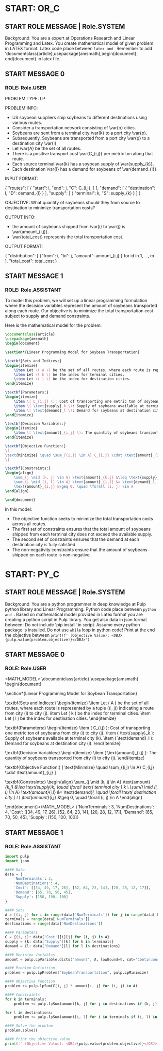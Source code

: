 # START: OR_C 
## START ROLE MESSAGE | Role.SYSTEM 
Background: You are a expert at Operations Research and Linear Programming and Latex. You create mathematical model of given problem in LATEX format. Latex code place between ```latex and ``` Remember to add 'documentclass{article},usepackage{amsmath},begin{document}, end{document} in latex file. 
## START MESSAGE 0 
### ROLE: Role.USER
<DESCRIPTION>
PROBLEM TYPE: LP

PROBLEM INFO:

- US soybean suppliers ship soybeans to different destinations using various routes.
- Consider a transportation network consisting of \var{n} cities.
- Soybeans are sent from a terminal city \var{k} to a port city \var{p}.
- Subsequently, Soybeans are transported from a port city \var{p} to a destination city \var{l}
- Let \var{A} be the set of all routes. 
- There is a positive transport cost \var{C_{i,j}} per metric ton along that route.
- Each source terminal \var{k} has a soybean supply of \var{supply_{k}}. 
- Each destination \var{l} has a demand for soybeans of \var{demand_{l}}.

INPUT FORMAT: 

{
    "routes": [
       {
        "start": i,
        "end": j,
        "C": C_{i,j},
       }
    ],
    "demand": [
        {
            "destination": l,
            "D": demand_{l}
        }
    ],
    "supply": [
        {
            "terminal": k,
            "S": supply_{k}
        }
    ]
}

OBJECTIVE: What quantity of soybeans should they from source to destination to minimize transportation costs?

OUTPUT INFO:

- the amount of soybeans shipped from \var{i} to \var{j} is \var{amount_{i,j}}.
- \var{total_cost} represents the total transportation cost.

OUTPUT FORMAT:

{
    "distribution": [
        {"from": i,
         "to": j,
         "amount": amount_{i,j}
        }
        for id in 1, ..., m
    ],
    "total_cost": total_cost
}


</DESCRIPTION>


## START MESSAGE 1 
### ROLE: Role.ASSISTANT
To model this problem, we will set up a linear programming formulation where the decision variables represent the amount of soybeans transported along each route. Our objective is to minimize the total transportation cost subject to supply and demand constraints.

Here is the mathematical model for the problem:

```latex
\documentclass{article}
\usepackage{amsmath}
\begin{document}

\section*{Linear Programming Model for Soybean Transportation}

\textbf{Sets and Indices:}
\begin{itemize}
    \item Let \( A \) be the set of all routes, where each route is represented by a tuple \((i, j)\) indicating a route from city \(i\) to city \(j\).
    \item Let \( k \) be the index for terminal cities.
    \item Let \( l \) be the index for destination cities.
\end{itemize}

\textbf{Parameters:}
\begin{itemize}
    \item \( C_{i,j} \): Cost of transporting one metric ton of soybeans from city \(i\) to city \(j\).
    \item \( \text{supply}_k \): Supply of soybeans available at terminal city \(k\).
    \item \( \text{demand}_l \): Demand for soybeans at destination city \(l\).
\end{itemize}

\textbf{Decision Variables:}
\begin{itemize}
    \item \( \text{amount}_{i,j} \): The quantity of soybeans transported from city \(i\) to city \(j\).
\end{itemize}

\textbf{Objective Function:}
\[
\text{Minimize} \quad \sum_{(i,j) \in A} C_{i,j} \cdot \text{amount}_{i,j}
\]

\textbf{Constraints:}
\begin{align}
    \sum_{j \mid (k, j) \in A} \text{amount}_{k,j} &\leq \text{supply}_k, \quad \forall \text{ terminal city } k \\
    \sum_{i \mid (i, l) \in A} \text{amount}_{i,l} &= \text{demand}_l, \quad \forall \text{ destination city } l \\
    \text{amount}_{i,j} &\geq 0, \quad \forall (i, j) \in A
\end{align}

\end{document}
```

In this model:
- The objective function seeks to minimize the total transportation costs across all routes.
- The first set of constraints ensures that the total amount of soybeans shipped from each terminal city does not exceed the available supply.
- The second set of constraints ensures that the demand at each destination city is fully satisfied.
- The non-negativity constraints ensure that the amount of soybeans shipped on each route is non-negative.

# START: PY_C 
## START ROLE MESSAGE | Role.SYSTEM 
Background: You are a python programmer in deep knowledge at Pulp python library and Linear Programming. Python code place between ```python and ```. Based on mathematical model provided in Latex format you are creating a python script in Pulp library. You get also data in json format between: <DATA></DATA> Do not include 'pip install' in script. Assume every python package is installed. Do not use `while` loop in python code! Print at the end the objective between <OBJ></OBJ> `print(f' (Objective Value): <OBJ>{pulp.value(problem.objective)}</OBJ>')` 
## START MESSAGE 0 
### ROLE: Role.USER
<MATH_MODEL>
\documentclass{article}
\usepackage{amsmath}
\begin{document}

\section*{Linear Programming Model for Soybean Transportation}

\textbf{Sets and Indices:}
\begin{itemize}
    \item Let \( A \) be the set of all routes, where each route is represented by a tuple \((i, j)\) indicating a route from city \(i\) to city \(j\).
    \item Let \( k \) be the index for terminal cities.
    \item Let \( l \) be the index for destination cities.
\end{itemize}

\textbf{Parameters:}
\begin{itemize}
    \item \( C_{i,j} \): Cost of transporting one metric ton of soybeans from city \(i\) to city \(j\).
    \item \( \text{supply}_k \): Supply of soybeans available at terminal city \(k\).
    \item \( \text{demand}_l \): Demand for soybeans at destination city \(l\).
\end{itemize}

\textbf{Decision Variables:}
\begin{itemize}
    \item \( \text{amount}_{i,j} \): The quantity of soybeans transported from city \(i\) to city \(j\).
\end{itemize}

\textbf{Objective Function:}
\[
\text{Minimize} \quad \sum_{(i,j) \in A} C_{i,j} \cdot \text{amount}_{i,j}
\]

\textbf{Constraints:}
\begin{align}
    \sum_{j \mid (k, j) \in A} \text{amount}_{k,j} &\leq \text{supply}_k, \quad \forall \text{ terminal city } k \\
    \sum_{i \mid (i, l) \in A} \text{amount}_{i,l} &= \text{demand}_l, \quad \forall \text{ destination city } l \\
    \text{amount}_{i,j} &\geq 0, \quad \forall (i, j) \in A
\end{align}

\end{document}</MATH_MODEL>
<DATA>
{'NumTerminals': 3, 'NumDestinations': 4, 'Cost': [[34, 49, 17, 26], [52, 64, 23, 14], [20, 28, 12, 17]], 'Demand': [65, 70, 50, 45], 'Supply': [150, 100, 100]}</DATA>


## START MESSAGE 1 
### ROLE: Role.ASSISTANT
```python
import pulp
import json

#### Data
data = {
    'NumTerminals': 3,
    'NumDestinations': 4,
    'Cost': [[34, 49, 17, 26], [52, 64, 23, 14], [20, 28, 12, 17]],
    'Demand': [65, 70, 50, 45],
    'Supply': [150, 100, 100]
}

#### Sets
A = [(i, j) for i in range(data['NumTerminals']) for j in range(data['NumDestinations'])]
terminals = range(data['NumTerminals'])
destinations = range(data['NumDestinations'])

#### Parameters
C = {(i, j): data['Cost'][i][j] for (i, j) in A}
supply = {k: data['Supply'][k] for k in terminals}
demand = {l: data['Demand'][l] for l in destinations}

#### Decision Variables
amount = pulp.LpVariable.dicts("amount", A, lowBound=0, cat='Continuous')

#### Problem Definition
problem = pulp.LpProblem("SoybeanTransportation", pulp.LpMinimize)

#### Objective Function
problem += pulp.lpSum(C[i, j] * amount[i, j] for (i, j) in A)

#### Constraints
for k in terminals:
    problem += pulp.lpSum(amount[k, j] for j in destinations if (k, j) in A) <= supply[k]

for l in destinations:
    problem += pulp.lpSum(amount[i, l] for i in terminals if (i, l) in A) == demand[l]

#### Solve the problem
problem.solve()

#### Print the objective value
print(f' (Objective Value): <OBJ>{pulp.value(problem.objective)}</OBJ>')
```

